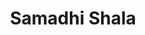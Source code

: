 ---
layout: project-alt
slug: samadhi-shala
title: Samadhi Shala
title_html: Samadhi<br>Shala
description_html: For this project, our aim was to portray the yoga studio as a traditional, simple space with selection of four class types, each led by one of three dedicated instructors. We wanted something feminine, to balance the masqueline method of yoga that the studio offers. The project needed a minimal site, easy for members to navigate, and a platform that facilitated seamless online bookings.<br><br>To realize our intention of streamlining offerings and simplifying the booking process for the client's members, we executed the following strategies.<br><br><ul><li>Designed a simple homepage to highlight the four types of classes offered and three qualified teachers.</li><li>Integrated an affordable, branded scheduling system, allowing members to save it as a convenient application on their mobile devise.</li><li>Crafted a clean and user-friendly four-page website design, ensuring effortless navigation for visitors and optimizing the conversion rate, transforming visitors into loyal members.</li><li>Implememnted a robust SEO strategy, making it effortless for prospective members to find their studio with a quick Google search.</li></ul>The outcome was a minimalist, feminine website that easily facilitates booking for both current and potential members. It elegantly conveyed the yoga studio's brand essence, making it a seamless experience for anyone seeking traditional ashtanga yoga classes within Paris.

featured-image: /images/portfolio-projects/samadhi-shala/samadhi-shala-featured-image.jpg
gallery: 
  - image: /images/portfolio-projects/samadhi-shala/samadhi-shala-mobile.jpg
    alt-text: Mobile View of Samadhi Studio's Website
  - image: /images/portfolio-projects/samadhi-shala/samadhi-shala-laptop.jpg
    alt-text: Laptop View of Samadhi Studio's Website
  - image: /images/samkalpa-portfolio-10.jpg
    alt-text: Stylish Desk Space 
domain: https://samadhishala.samkalpacreative.com
seo: 
  title: Yoga Studio Website
  description: Discover our approach to this Yoga Studio website project, featuring a branded online booking system, strategic website design, and a robust SEO strategy, perfectly aligned with their feminine, minimalistic brand strategy.
  keywords: Yoga Studio Website Design, Yoga Studio Website Development, Branded Online Booking System
  social_image: /images/portfolio-projects/samadhi-shala/samadhi-shala-mobile.jpg
  hide-from-google: true
---